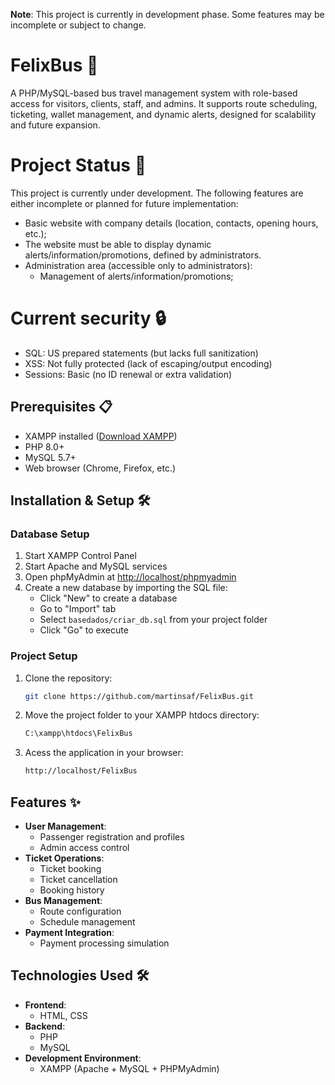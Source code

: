 **Note**: This project is currently in development phase. Some features may be incomplete or subject to change.

# FelixBus 🚌 
A PHP/MySQL-based bus travel management system with role-based access for visitors, clients, staff, and admins. It supports route scheduling, ticketing, wallet management, and dynamic alerts, designed for scalability and future expansion.

# Project Status 📌
This project is currently under development. The following features are either incomplete or planned for future implementation:
- Basic website with company details (location, contacts, opening hours, etc.);
- The website must be able to display dynamic alerts/information/promotions, defined by administrators.
- Administration area (accessible only to administrators):
  - Management of alerts/information/promotions;

# Current security 🔒

- SQL: US prepared statements (but lacks full sanitization)
- XSS: Not fully protected (lack of escaping/output encoding)
- Sessions: Basic (no ID renewal or extra validation)

## Prerequisites 📋

- XAMPP installed ([Download XAMPP](https://www.apachefriends.org/download.html))
- PHP 8.0+
- MySQL 5.7+
- Web browser (Chrome, Firefox, etc.)

## Installation & Setup 🛠️

### Database Setup

1. Start XAMPP Control Panel
2. Start Apache and MySQL services
3. Open phpMyAdmin at [http://localhost/phpmyadmin](http://localhost/phpmyadmin)
4. Create a new database by importing the SQL file:
   - Click "New" to create a database
   - Go to "Import" tab
   - Select `basedados/criar_db.sql` from your project folder
   - Click "Go" to execute

### Project Setup

1. Clone the repository:
   ```bash
   git clone https://github.com/martinsaf/FelixBus.git
   ```
2. Move the project folder to your XAMPP htdocs directory:
   ```bash
   C:\xampp\htdocs\FelixBus
3. Acess the application in your browser:
   ```bash
   http://localhost/FelixBus
   ```

## Features ✨

- **User Management**:
  - Passenger registration and profiles
  - Admin access control
- **Ticket Operations**:
  - Ticket booking
  - Ticket cancellation
  - Booking history
- **Bus Management**:
  - Route configuration
  - Schedule management
- **Payment Integration**:
  - Payment processing simulation

## Technologies Used 🛠️

- **Frontend**:
  - HTML, CSS
- **Backend**:
  - PHP
  - MySQL
- **Development Environment**:
  - XAMPP (Apache + MySQL + PHPMyAdmin)
   
